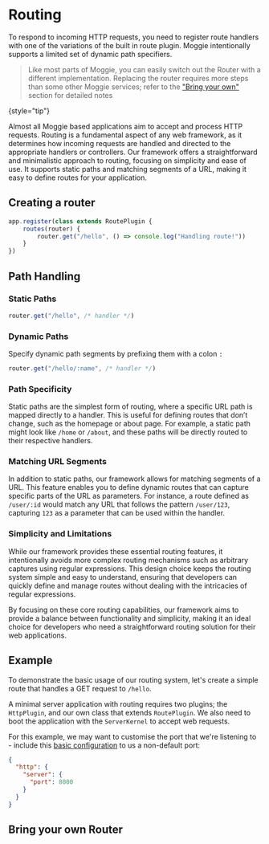 # Routing

<link-summary>
    To respond to incoming HTTP requests, you need to register route handlers with one of the variations of the built in
    route plugin. Moggie intentionally supports a limited set of dynamic path specifiers.
</link-summary>

>
> Like most parts of Moggie, you can easily switch out the Router with a different implementation. Replacing the router
> requires more steps than some other Moggie services; refer to the ["Bring your own"](#bring-your-own-router) section
> for detailed notes
>
{style="tip"}

Almost all Moggie based applications aim to accept and process HTTP requests. 
Routing is a fundamental aspect of any web framework, as it determines how incoming requests are handled and directed to 
the appropriate handlers or controllers. Our framework offers a straightforward and minimalistic approach to routing, 
focusing on simplicity and ease of use. It supports static paths and matching segments of a URL, making it easy to define 
routes for your application.

## Creating a router

```javascript
app.register(class extends RoutePlugin {
    routes(router) {
        router.get("/hello", () => console.log("Handling route!"))
    }
})
```

## Path Handling

### Static Paths

```javascript
router.get("/hello", /* handler */)
```

### Dynamic Paths

Specify dynamic path segments by prefixing them with a colon `:`

```javascript
router.get("/hello/:name", /* handler */)
```


### Path Specificity

Static paths are the simplest form of routing, where a specific URL path is mapped directly to a handler. This is useful 
for defining routes that don’t change, such as the homepage or about page. For example, a static path might look like 
`/home` or `/about`, and these paths will be directly routed to their respective handlers.

### Matching URL Segments

In addition to static paths, our framework allows for matching segments of a URL. This feature enables you to define 
dynamic routes that can capture specific parts of the URL as parameters. For instance, a route defined as `/user/:id` 
would match any URL that follows the pattern `/user/123`, capturing `123` as a parameter that can be used within the 
handler.

### Simplicity and Limitations

While our framework provides these essential routing features, it intentionally avoids more complex routing mechanisms 
such as arbitrary captures using regular expressions. This design choice keeps the routing system simple and easy to 
understand, ensuring that developers can quickly define and manage routes without dealing with the intricacies of 
regular expressions.

By focusing on these core routing capabilities, our framework aims to provide a balance between functionality and 
simplicity, making it an ideal choice for developers who need a straightforward routing solution for their web 
applications.

## Example

To demonstrate the basic usage of our routing system, let's create a simple route that handles a GET request to `/hello`.

A minimal server application with routing requires two plugins; the `HttpPlugin`, and our own class that extends `RoutePlugin`.
We also need to boot the application with the `ServerKernel` to accept web requests.

<code-block lang="javascript" src="basic-router.js" collapsible="true" collapsed-title="Class Based Router" />
<code-block lang="javascript" src="basic-functional-router.js" collapsible="true" collapsed-title="Functional Router" />

For this example, we may want to customise the port that we're listening to - include this [basic configuration]() to us a 
non-default port:

```json
{
  "http": {
    "server": {
      "port": 8000
    }
  }
}
```

## Bring your own Router